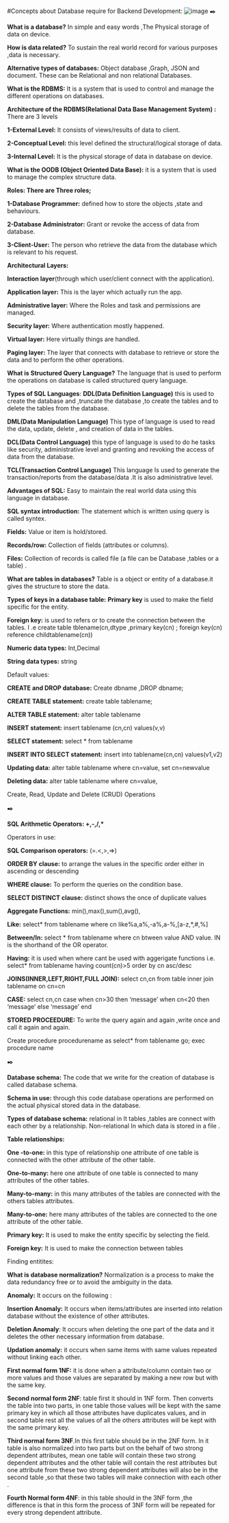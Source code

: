 #Concepts about Database require for Backend Development: 
![image](https://github.com/codebyalisher/Database--All-Concepts/assets/62823194/44a91914-51c0-4fca-839b-ee9d29598e0b)
✒️

**What is a database?** In simple and easy words ,The Physical storage of data on device.

**How is data related?** To sustain the real world record for various purposes ,data is necessary.

**Alternative types of databases:** Object database ,Graph, JSON and document. These can be Relational and non relational Databases.

**What is the RDBMS:** It is a system that is used to control and manage the different operations on databases.

**Architecture of the RDBMS(Relational Data Base Management System) :** There are 3 levels

**1-External Level:** It consists of views/results of data to client.

**2-Conceptual Level:** this level defined the structural/logical storage of data.

**3-Internal Level:** It is the physical storage of data in database on device.

**What is the OODB (Object Oriented Data Base):** it is a system that is used to manage the complex structure data.

**Roles: There are Three roles;**

**1-Database Programmer:** defined how to store the objects ,state and behaviours.

**2-Database Administrator:** Grant or revoke the access of data from database.

**3-Client-User:** The person who retrieve the data from the database which is relevant to his request.

**Architectural Layers:**

**Interaction layer**(through which user/client connect with the application).

**Application layer:** This is the layer which actually run the app.

**Administrative layer:** Where the Roles and task and permissions are managed.

**Security layer:** Where authentication mostly happened.

**Virtual layer:** Here virtually things are handled.

**Paging layer:** The layer that connects with database to retrieve or store the data and to perform the other operations.

**What is Structured Query Language?** The language that is used to perform the operations on database is called structured query language.

**Types of SQL Languages**: **DDL(Data Definition Language)** this is used to create the database and ,truncate the database ,to create the tables and to delete the tables from the database.

**DML(Data Manipulation Language)** This type of language is used to read the data, update, delete , and creation of data in the tables.

**DCL(Data Control Language)** this type of language is used to do he tasks like security, administrative level and granting and revoking the access of data from the database.

**TCL(Transaction Control Language)** This language Is used to generate the transaction/reports from the database/data .It is also administrative level.

**Advantages of SQL:** Easy to maintain the real world data using this language in database.

**SQL syntax introduction:** The statement which is written using query is called syntex.

**Fields:** Value or item is hold/stored.

**Records/row:** Collection of fields (attributes or columns).

**Files:** Collection of records is called file (a file can be Database ,tables or a table) .

**What are tables in databases?** Table is a object or entity of a database.it gives the structure to store the data.

**Types of keys in a database table:** **Primary key** is used to make the field specific for the entity.

**Foreign key:** is used to refers or to create the connection between the tables. I .e create table tblename(cn,dtype ,primary key(cn) ; foreign key(cn) reference childtablename(cn))

**Numeric data types:** Int,Decimal

**String data types:** string

Default values:

**CREATE and DROP database:** Create dbname ,DROP dbname;

**CREATE TABLE statement:** create table tablename;

**ALTER TABLE statement:** alter table tablename

**INSERT statement:** insert tablename (cn,cn) values(v,v)

**SELECT statement:** select \* from tablename

**INSERT INTO SELECT statement:** insert into tablename(cn,cn) values(v1,v2)

**Updating data:** alter table tablename where cn=value, set cn=newvalue

**Deleting data:** alter table tablename where cn=value,

Create, Read, Update and Delete (CRUD) Operations

✒️

**SQL Arithmetic Operators: +,-,/,\***

Operators in use:

**SQL Comparison operators:** (=.\<,\>,=\>)

**ORDER BY clause:** to arrange the values in the specific order either in ascending or descending

**WHERE clause:** To perform the queries on the condition base.

**SELECT DISTINCT clause:** distinct shows the once of duplicate values

**Aggregate Functions:** min(),max(),sum(),avg(),

**Like:** select\* from tablename where cn like%a,a%,-a%,a-%,[a-z,\*,\#,%]

**Between/In:** select \* from tablename where cn btween value AND value. IN is the shorthand of the OR operator.

**Having:** it is used when where cant be used with aggerigate functions i.e. select\* from tablename having count(cn)\>5 order by cn asc/desc

**JOINS(INNER,LEFT,RIGHT,FULL JOIN):** select cn,cn from table inner join tablename on cn=cn

**CASE:** select cn,cn case when cn\>30 then ‘message’ when cn\<20 then ‘message’ else ‘message’ end

**STORED PROCEEDURE:** To write the query again and again ,write once and call it again and again.

Create procedure procedurename as select\* from tablename go; exec procedure name

✒️

**Database schema:** The code that we write for the creation of database is called database schema.

**Schema in use:** through this code database operations are performed on the actual physical stored data in the database.

**Types of database schema:** relational in It tables ,tables are connect with each other by a relationship. Non-relational In which data is stored in a file .

**Table relationships:**

**One -to-one:** in this type of relationship one attribute of one table is connected with the other attribute of the other table.

**One-to-many:** here one attribute of one table is connected to many attributes of the other tables.

**Many-to-many:** in this many attributes of the tables are connected with the others tables attributes.

**Many-to-one:** here many attributes of the tables are connected to the one attribute of the other table.

**Primary key:** It is used to make the entity specific by selecting the field.

**Foreign key:** It is used to make the connection between tables

Finding entitites:

**What is database normalization?** Normalization is a process to make the data redundancy free or to avoid the ambiguity in the data.

**Anomaly:** It occurs on the following :

**Insertion Anomaly:** It occurs when items/attributes are inserted into relation database without the existence of other attributes.

**Deletion Anomaly**: It occurs when deleting the one part of the data and it deletes the other necessary information from database.

**Updation anomaly:** it occurs when same items with same values repeated without linking each other.

**First normal form 1NF:** it is done when a attribute/column contain two or more values and those values are separated by making a new row but with the same key.

**Second normal form 2NF**: table first it should in 1NF form. Then converts the table into two parts, in one table those values will be kept with the same primary key in which all those attributes have duplicates values, and in second table rest all the values of all the others attributes will be kept with the same primary key.

**Third normal form 3NF**.In this first table should be in the 2NF form. In it table is also normalized into two parts but on the behalf of two strong dependent attributes, mean one table will contain these two strong dependent attributes and the other table will contain the rest attributes but one attribute from these two strong dependent attributes will also be in the second table ,so that these two tables will make connection with each other .

**Fourth Normal form 4NF**: in this table should in the 3NF form ,the difference is that in this form the process of 3NF form will be repeated for every strong dependent attribute.

